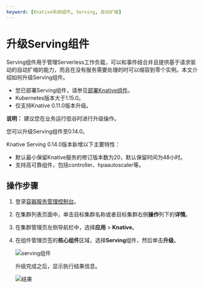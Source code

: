 ```yaml
---
keyword: [Knative系统组件, Serving, 自动扩缩]
---
```


# 升级Serving组件

Serving组件用于管理Serverless工作负载，可以和事件结合并且提供基于请求驱动的自动扩缩的能力，而且在没有服务需要处理的时可以缩容到零个实例。本文介绍如何升级Serving组件。

-   您已部署Serving组件，请参见[部署Knative组件](/cn.zh-CN/Kubernetes集群用户指南/Knative管理/Knative组件管理/部署Knative组件.md)。
-   Kubernetes版本大于1.15.0。
-   仅支持Knative 0.11.0版本升级。

**说明：** 建议您在业务运行低谷时进行升级操作。

您可以升级Serving组件至0.14.0。

Knative Serving 0.14.0版本新增以下主要特性：

-   默认最小保留Knative服务的修订版本数为20，默认保留时间为48小时。
-   支持高可靠组件，包括controller、hpaautoscaler等。

## 操作步骤

1.  登录[容器服务管理控制台](https://cs.console.aliyun.com)。

2.  在集群列表页面中，单击目标集群名称或者目标集群右侧**操作**列下的**详情**。

3.  在集群管理页左侧导航栏中，选择**应用** \> **Knative**。

4.  在组件管理页签的**核心组件**区域，选择**Serving**组件，然后单击**升级**。

    ![serving组件](https://static-aliyun-doc.oss-accelerate.aliyuncs.com/assets/img/zh-CN/3895659951/p127321.png)

    升级完成之后，显示执行结果信息。

    ![结果](https://static-aliyun-doc.oss-accelerate.aliyuncs.com/assets/img/zh-CN/3895659951/p127322.png)


